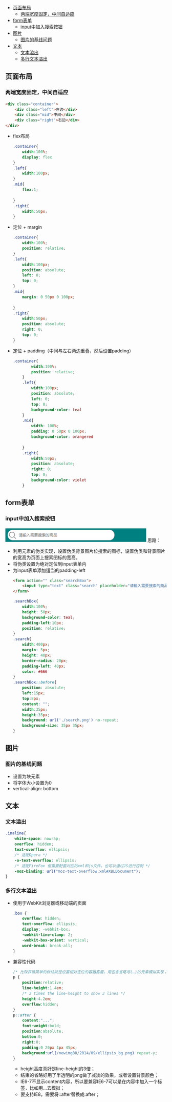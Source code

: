 <!-- TOC -->

- [页面布局](#页面布局)
    - [两端宽度固定，中间自适应](#两端宽度固定中间自适应)
- [form表单](#form表单)
    - [input中加入搜索按钮](#input中加入搜索按钮)
- [图片](#图片)
    - [图片的基线问题](#图片的基线问题)
- [文本](#文本)
    - [文本溢出](#文本溢出)
    - [多行文本溢出](#多行文本溢出)

<!-- /TOC -->
## 页面布局
### 两端宽度固定，中间自适应
```html
<div class="container">
    <div class="left">左边</div>
    <div class="mid">中间</div>
    <div class="right">右边</div>
</div>
```

- flex布局
    ```css
    .container{
        width:100%;
        display: flex
    }
    .left{
        width:100px;
    }
    .mid{
        flex:1;

    }
    .right{
        width:50px;
    }
    ```

- 定位 + margin
    ```css
    .container{
        width:100%;
        position: relative;
    }
    .left{
        width:100px;
        position: absolute;
        left: 0;
        top: 0;
    }
    .mid{
        margin: 0 50px 0 100px;

    }
    .right{
        width:50px;
        position: absolute;
        right: 0;
        top: 0;
    }
    ```

- 定位 + padding（中间与左右两边重叠，然后设置padding）
    ```css
    .container{
            width:100%;
            position: relative;
        }
        .left{
            width:100px;
            position: absolute;
            left: 0;
            top: 0;
            background-color: teal
        }
        .mid{
            width: 100%;
            padding: 0 50px 0 100px;
            background-color: orangered

        }
        .right{
            width:50px;
            position: absolute;
            right: 0;
            top: 0;
            background-color: violet
        }
    ```

## form表单
### input中加入搜索按钮

![search.png](.\images\search.png)
思路：
- 利用元素的伪类实现，设置伪类背景图片位搜索的图标，设置伪类和背景图片的宽高为页面上搜索图标的宽高。
- 将伪类设置为绝对定位到input表单内
- 为input表单添加适当的padding-left
    ```html
    <form action="" class="searchBox">
        <input type="text" class="search" placeholder="请输入需要搜索的商品">
    </form>
    ```
    ```css
    .searchBox{
        width:100%;
        height: 50px;
        background-color: teal;
        padding-left:10px;
        position: relative;
    }
    .search{
        width:400px;
        margin: 5px;
        height: 40px;
        border-radius: 20px;
        padding-left: 40px;
        color: #666
    }
    .searchBox::before{
        position: absolute;
        left:15px;
        top:8px;
        content: "";
        width:35px;
        height:35px;
        background: url('./search.png') no-repeat;
        background-size: 35px 35px;
    }
    ```

## 图片
### 图片的基线问题
- 设置为块元素
- 将字体大小设置为0
- vertical-align: bottom


## 文本
### 文本溢出
```css
.inaline{
    white-space: nowrap;
    overflow: hidden;
    text-overflow: ellipsis;
    /* 适配Opera */
    -o-text-overflow: ellipsis;
    /* 适配FireFox 但需要配套对应的xml和js文件，也可以通过JS进行控制 */
    -moz-binding: url("moz-text-overflow.xml#XBLDocument");
}
```
### 多行文本溢出
- 使用于WebKit浏览器或移动端的页面
    ```css
    .box {
        overflow: hidden;
        text-overflow: ellipsis;
        display: -webkit-box;
        -webkit-line-clamp: 2;
        -webkit-box-orient: vertical;
        word-break: break-all;
    }
    ```
- 兼容性代码
    ```css
    /* 比较靠谱简单的做法就是设置相对定位的容器高度，用包含省略号(…)的元素模拟实现； */
    p {
        position:relative;
        line-height:1.4em;
        /* 3 times the line-height to show 3 lines */
        height:4.2em;
        overflow:hidden;
    }
    p::after {
        content:"...";
        font-weight:bold;
        position:absolute;
        bottom:0;
        right:0;
        padding:0 20px 1px 45px;
        background:url(/newimg88/2014/09/ellipsis_bg.png) repeat-y;
    }
    ```
    - height高度真好是line-height的3倍；
    - 结束的省略好用了半透明的png做了减淡的效果，或者设置背景颜色；
    - IE6-7不显示content内容，所以要兼容IE6-7可以是在内容中加入一个标签，比如用<span class="line-clamp">...</span>去模拟；
    - 要支持IE8，需要将::after替换成:after；

